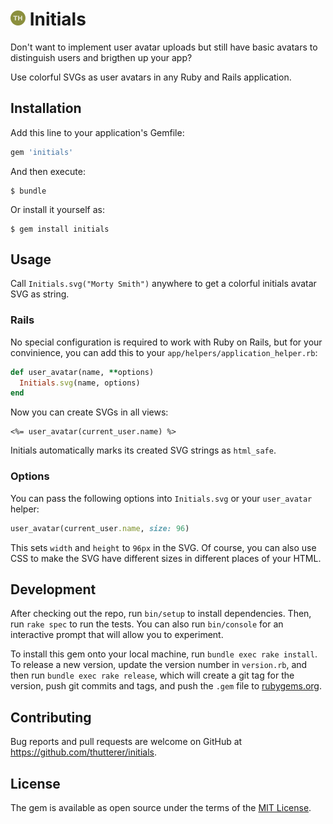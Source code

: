 # ![demo](demo.png) Initials

Don't want to implement user avatar uploads but still have basic avatars to distinguish users and brigthen up your app?

Use colorful SVGs as user avatars in any Ruby and Rails application.

## Installation

Add this line to your application's Gemfile:

```ruby
gem 'initials'
```

And then execute:

    $ bundle

Or install it yourself as:

    $ gem install initials

## Usage

Call `Initials.svg("Morty Smith")` anywhere to get a colorful initials avatar SVG as string.

### Rails

No special configuration is required to work with Ruby on Rails, but for your convinience, you can add this to your `app/helpers/application_helper.rb`:

```ruby
def user_avatar(name, **options)
  Initials.svg(name, options)
end
```

Now you can create SVGs in all views:

```erb
<%= user_avatar(current_user.name) %>
```

Initials automatically marks its created SVG strings as `html_safe`.

### Options

You can pass the following options into `Initials.svg` or your `user_avatar` helper:

```rb
user_avatar(current_user.name, size: 96)
```

This sets `width` and `height` to `96px` in the SVG. Of course, you can also use CSS to make the SVG have different sizes in different places of your HTML.

## Development

After checking out the repo, run `bin/setup` to install dependencies. Then, run `rake spec` to run the tests. You can also run `bin/console` for an interactive prompt that will allow you to experiment.

To install this gem onto your local machine, run `bundle exec rake install`. To release a new version, update the version number in `version.rb`, and then run `bundle exec rake release`, which will create a git tag for the version, push git commits and tags, and push the `.gem` file to [rubygems.org](https://rubygems.org).

## Contributing

Bug reports and pull requests are welcome on GitHub at https://github.com/thutterer/initials.

## License

The gem is available as open source under the terms of the [MIT License](https://opensource.org/licenses/MIT).
